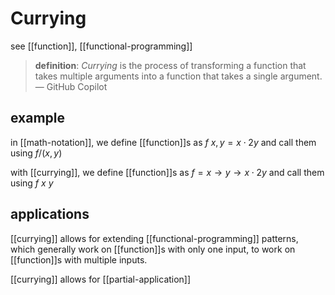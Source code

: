 # Currying

see [[function]], [[functional-programming]]

> **definition**: _Currying_ is the process of transforming a function that takes multiple arguments into a function that takes a single argument. &mdash; GitHub Copilot

## example

in [[math-notation]], we define [[function]]s as $f\ x, y = x \cdot 2y$ and call them using $f/ (x, y)$

with [[currying]], we define [[function]]s as $f = x \to y \to x \cdot 2y$ and call them using $f\ x\ y$

## applications

[[currying]] allows for extending [[functional-programming]] patterns, which generally work on [[function]]s with only one input, to work on [[function]]s with multiple inputs.

[[currying]] allows for [[partial-application]]
